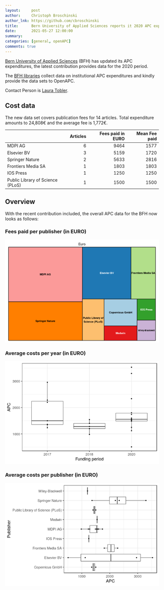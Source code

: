 ```yaml
---
layout:     post
author:     Christoph Broschinski
author_lnk: https://github.com/cbroschinski
title:      Bern University of Applied Sciences reports it 2020 APC expenditures
date:       2021-05-27 12:00:00
summary:    
categories: [general, openAPC]
comments: true
---
```





[Bern University of Applied Sciences](http://www.bfh.ch/) (BFH) has updated its APC expenditures, the latest contribution provides data for the 2020 period.

The [BFH libraries](http://www.bfh.ch/bibliotheken) collect data on institutional APC expenditures and kindly provide the data sets to OpenAPC.

Contact Person is [Laura Tobler](mailto:laura.tobler@bfh.ch).

## Cost data



The new data set covers publication fees for 14 articles. Total expenditure amounts to 24,808€ and the average fee is 1,772€.


|                                 | Articles| Fees paid in EURO| Mean Fee paid|
|:--------------------------------|--------:|-----------------:|-------------:|
|MDPI AG                          |        6|              9464|          1577|
|Elsevier BV                      |        3|              5159|          1720|
|Springer Nature                  |        2|              5633|          2816|
|Frontiers Media SA               |        1|              1803|          1803|
|IOS Press                        |        1|              1250|          1250|
|Public Library of Science (PLoS) |        1|              1500|          1500|

## Overview

With the recent contribution included, the overall APC data for the BFH now looks as follows:

### Fees paid per publisher (in EURO)

![plot of chunk tree_bfh_2021_05_27_full](/figure/tree_bfh_2021_05_27_full-1.png)

###  Average costs per year (in EURO)

![plot of chunk box_bfh_2021_05_27_year_full](/figure/box_bfh_2021_05_27_year_full-1.png)


###  Average costs per publisher (in EURO)

![plot of chunk box_bfh_2021_05_27_publisher_full](/figure/box_bfh_2021_05_27_publisher_full-1.png)

